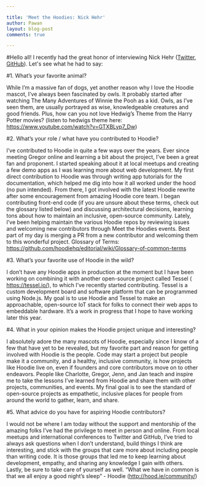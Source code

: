 ```yaml
---

title: 'Meet the Hoodies: Nick Hehr'
author: Pawan
layout: blog-post
comments: true

---
```


#Hello all! I recently had the great honor of interviewing Nick Hehr ([Twitter](https://twitter.com/hipsterbrown), [GitHub](https://github.com/hipsterbrown)). Let's see what he had to say:

#1. What’s your favorite animal?

While I’m a massive fan of dogs, yet another reason why I love the Hoodie mascot, I’ve always been fascinated by owls. It probably started after watching The Many Adventures of Winnie the Pooh as a kid. Owls, as I’ve seen them, are usually portrayed as wise, knowledgeable creatures and good friends. Plus, how can you not love Hedwig’s Theme from the Harry Potter movies? (listen to hedwigs theme here: https://www.youtube.com/watch?v=GTXBLyp7_Dw)


#2. What’s your role / what have you contributed to Hoodie?

I’ve contributed to Hoodie in quite a few ways over the years. Ever since meeting Gregor online and learning a bit about the project, I’ve been a great fan and proponent. I started speaking about it at local meetups and creating a few demo apps as I was learning more about web development. My first direct contribution to Hoodie was through writing app tutorials for the documentation, which helped me dig into how it all worked under the hood (no pun intended). From there, I got involved with the latest Hoodie rewrite after some encouragement from amazing Hoodie core team. I began contributing front-end code (if you are unsure about these terms, check out the glossary listed below) and discussing architectural decisions, learning tons about how to maintain an inclusive, open-source community. Lately, I’ve been helping maintain the various Hoodie repos by reviewing issues and welcoming new contributors through Meet the Hoodies events. Best part of my day is merging a PR from a new contributor and welcoming them to this wonderful project.
Glossary of Terms: https://github.com/hoodiehq/editorial/wiki/Glossary-of-common-terms

#3. What’s your favorite use of Hoodie in the wild?

I don’t have any Hoodie apps in production at the moment but I have been working on combining it with another open-source project called Tessel ( https://tessel.io/), to which I’ve recently started contributing. Tessel is a custom development board and software platform that can be programmed using Node.js. My goal is to use Hoodie and Tessel to make an approachable, open-source IoT stack for folks to connect their web apps to embeddable hardware. It’s a work in progress that I hope to have working later this year.


#4. What in your opinion makes the Hoodie project unique and interesting?

I absolutely adore the many mascots of Hoodie, especially since I know of a few that have yet to be revealed, but my favorite part and reason for getting involved with Hoodie is the people. Code may start a project but people make it a community, and a healthy, inclusive community, is how projects like Hoodie live on, even if founders and core contributors move on to other endeavors. People like Charlotte, Gregor, Jenn, and Jan teach and inspire me to take the lessons I’ve learned from Hoodie and share them with other projects, communities, and events. My final goal is to see the standard of open-source projects as empathetic, inclusive places for people from around the world to gather, learn, and share.

#5. What advice do you have for aspiring Hoodie contributors?

I would not be where I am today without the support and mentorship of the amazing folks I’ve had the privilege to meet in person and online. From local meetups and international conferences to Twitter and GitHub, I’ve tried to always ask questions when I don’t understand, build things I think are interesting, and stick with the groups that care more about including people than writing code. It is those groups that led me to keep learning about development, empathy, and sharing any knowledge I gain with others. Lastly, be sure to take care of yourself as well. “What we have in common is that we all enjoy a good night’s sleep” - Hoodie (http://hood.ie/community/)
